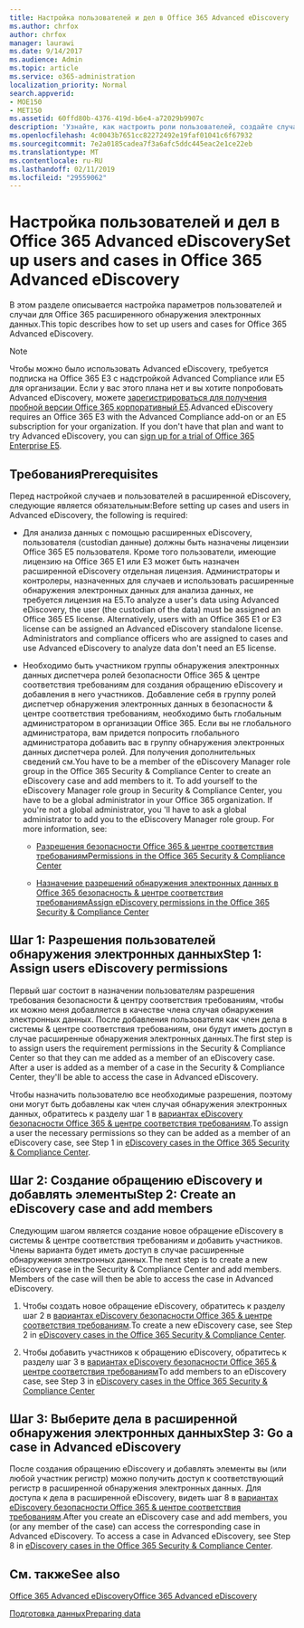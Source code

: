 ```yaml
---
title: Настройка пользователей и дел в Office 365 Advanced eDiscovery
ms.author: chrfox
author: chrfox
manager: laurawi
ms.date: 9/14/2017
ms.audience: Admin
ms.topic: article
ms.service: o365-administration
localization_priority: Normal
search.appverid:
- MOE150
- MET150
ms.assetid: 60ffd80b-4376-419d-b6e4-a72029b9907c
description: 'Узнайте, как настроить роли пользователей, создайте случаев и назначение пользователям вариантов в Office 365 расширенного обнаружения электронных данных.  '
ms.openlocfilehash: 4c0043b7651cc82272492e19faf01041c6f67932
ms.sourcegitcommit: 7e2a0185cadea7f3a6afc5ddc445eac2e1ce22eb
ms.translationtype: MT
ms.contentlocale: ru-RU
ms.lasthandoff: 02/11/2019
ms.locfileid: "29559062"
---
```

# <a name="set-up-users-and-cases-in-office-365-advanced-ediscovery"></a><span data-ttu-id="cd2c0-103">Настройка пользователей и дел в Office 365 Advanced eDiscovery</span><span class="sxs-lookup"><span data-stu-id="cd2c0-103">Set up users and cases in Office 365 Advanced eDiscovery</span></span>

<span data-ttu-id="cd2c0-104">В этом разделе описывается настройка параметров пользователей и случаи для Office 365 расширенного обнаружения электронных данных.</span><span class="sxs-lookup"><span data-stu-id="cd2c0-104">This topic describes how to set up users and cases for Office 365 Advanced eDiscovery.</span></span>
  
> [!NOTE]
> <span data-ttu-id="cd2c0-p101">Чтобы можно было использовать Advanced eDiscovery, требуется подписка на Office 365 E3 с надстройкой Advanced Compliance или E5 для организации. Если у вас этого плана нет и вы хотите попробовать Advanced eDiscovery, можете [зарегистрироваться для получения пробной версии Office 365 корпоративный E5](https://go.microsoft.com/fwlink/p/?LinkID=698279).</span><span class="sxs-lookup"><span data-stu-id="cd2c0-p101">Advanced eDiscovery requires an Office 365 E3 with the Advanced Compliance add-on or an E5 subscription for your organization. If you don't have that plan and want to try Advanced eDiscovery, you can [sign up for a trial of Office 365 Enterprise E5](https://go.microsoft.com/fwlink/p/?LinkID=698279).</span></span> 
  
## <a name="prerequisites"></a><span data-ttu-id="cd2c0-107">Требования</span><span class="sxs-lookup"><span data-stu-id="cd2c0-107">Prerequisites</span></span>

<span data-ttu-id="cd2c0-108">Перед настройкой случаев и пользователей в расширенной eDiscovery, следующие является обязательным:</span><span class="sxs-lookup"><span data-stu-id="cd2c0-108">Before setting up cases and users in Advanced eDiscovery, the following is required:</span></span>
  
- <span data-ttu-id="cd2c0-p102">Для анализа данных с помощью расширенных eDiscovery, пользователя (custodian данные) должны быть назначены лицензии Office 365 E5 пользователя. Кроме того пользователи, имеющие лицензию на Office 365 E1 или E3 может быть назначен расширенной eDiscovery отдельная лицензия. Администраторы и контролеры, назначенных для случаев и использовать расширенные обнаружения электронных данных для анализа данных, не требуется лицензия на E5.</span><span class="sxs-lookup"><span data-stu-id="cd2c0-p102">To analyze a user's data using Advanced eDiscovery, the user (the custodian of the data) must be assigned an Office 365 E5 license. Alternatively, users with an Office 365 E1 or E3 license can be assigned an Advanced eDiscovery standalone license. Administrators and compliance officers who are assigned to cases and use Advanced eDiscovery to analyze data don't need an E5 license.</span></span> 
    
- <span data-ttu-id="cd2c0-p103">Необходимо быть участником группы обнаружения электронных данных диспетчера ролей безопасности Office 365 &amp; центре соответствия требованиям для создания обращению eDiscovery и добавления в него участников. Добавление себя в группу ролей диспетчер обнаружения электронных данных в безопасности &amp; центре соответствия требованиям, необходимо быть глобальным администратором в организации Office 365. Если вы не глобального администратора, вам придется попросить глобального администратора добавить вас в группу обнаружения электронных данных диспетчера ролей. Для получения дополнительных сведений см.</span><span class="sxs-lookup"><span data-stu-id="cd2c0-p103">You have to be a member of the eDiscovery Manager role group in the Office 365 Security &amp; Compliance Center to create an eDiscovery case and add members to it. To add yourself to the eDiscovery Manager role group in Security &amp; Compliance Center, you have to be a global administrator in your Office 365 organization. If you're not a global administrator, you 'll have to ask a global administrator to add you to the eDiscovery Manager role group. For more information, see:</span></span>
    
  - [<span data-ttu-id="cd2c0-116">Разрешения безопасности Office 365 &amp; центре соответствия требованиям</span><span class="sxs-lookup"><span data-stu-id="cd2c0-116">Permissions in the Office 365 Security &amp; Compliance Center</span></span>](permissions-in-the-security-and-compliance-center.md)
    
  - [<span data-ttu-id="cd2c0-117">Назначение разрешений обнаружения электронных данных в Office 365 безопасность &amp; центре соответствия требованиям</span><span class="sxs-lookup"><span data-stu-id="cd2c0-117">Assign eDiscovery permissions in the Office‍ 365 Security &amp; Compliance Center</span></span>](assign-ediscovery-permissions.md)
    
## <a name="step-1-assign-users-ediscovery-permissions"></a><span data-ttu-id="cd2c0-118">Шаг 1: Разрешения пользователей обнаружения электронных данных</span><span class="sxs-lookup"><span data-stu-id="cd2c0-118">Step 1: Assign users eDiscovery permissions</span></span>

<span data-ttu-id="cd2c0-p104">Первый шаг состоит в назначении пользователям разрешения требования безопасности &amp; центру соответствия требованиям, чтобы их можно меня добавляется в качестве члена случая обнаружения электронных данных. После добавления пользователя как член дела в системы &amp; центре соответствия требованиям, они будут иметь доступ в случае расширенные обнаружения электронных данных.</span><span class="sxs-lookup"><span data-stu-id="cd2c0-p104">The first step is to assign users the requirement permissions in the Security &amp; Compliance Center so that they can me added as a member of an eDiscovery case. After a user is added as a member of a case in the Security &amp; Compliance Center, they'll be able to access the case in Advanced eDiscovery.</span></span>
  
<span data-ttu-id="cd2c0-121">Чтобы назначить пользователю все необходимые разрешения, поэтому они могут быть добавлены как член случая обнаружения электронных данных, обратитесь к разделу шаг 1 в [вариантах eDiscovery безопасности Office 365 &amp; центре соответствия требованиям](ediscovery-cases.md#step-1-assign-ediscovery-permissions-to-potential-case-members).</span><span class="sxs-lookup"><span data-stu-id="cd2c0-121">To assign a user the necessary permissions so they can be added as a member of an eDiscovery case, see Step 1 in [eDiscovery cases in the Office 365 Security &amp; Compliance Center](ediscovery-cases.md#step-1-assign-ediscovery-permissions-to-potential-case-members).</span></span>
  
## <a name="step-2-create-an-ediscovery-case-and-add-members"></a><span data-ttu-id="cd2c0-122">Шаг 2: Создание обращению eDiscovery и добавлять элементы</span><span class="sxs-lookup"><span data-stu-id="cd2c0-122">Step 2: Create an eDiscovery case and add members</span></span>

<span data-ttu-id="cd2c0-p105">Следующим шагом является создание новое обращение eDiscovery в системы &amp; центре соответствия требованиям и добавить участников. Члены варианта будет иметь доступ в случае расширенные обнаружения электронных данных.</span><span class="sxs-lookup"><span data-stu-id="cd2c0-p105">The next step is to create a new eDiscovery case in the Security &amp; Compliance Center and add members. Members of the case will then be able to access the case in Advanced eDiscovery.</span></span>
  
1. <span data-ttu-id="cd2c0-125">Чтобы создать новое обращение eDiscovery, обратитесь к разделу шаг 2 в [вариантах eDiscovery безопасности Office 365 &amp; центре соответствия требованиям](ediscovery-cases.md#step-2-create-a-new-case).</span><span class="sxs-lookup"><span data-stu-id="cd2c0-125">To create a new eDiscovery case, see Step 2 in [eDiscovery cases in the Office 365 Security &amp; Compliance Center](ediscovery-cases.md#step-2-create-a-new-case).</span></span>
    
2. <span data-ttu-id="cd2c0-126">Чтобы добавить участников к обращению eDiscovery, обратитесь к разделу шаг 3 в [вариантах eDiscovery безопасности Office 365 &amp; центре соответствия требованиям](ediscovery-cases.md#step-3-add-members-to-a-case)</span><span class="sxs-lookup"><span data-stu-id="cd2c0-126">To add members to an eDiscovery case, see Step 3 in [eDiscovery cases in the Office 365 Security &amp; Compliance Center](ediscovery-cases.md#step-3-add-members-to-a-case)</span></span>
    
## <a name="step-3-go-a-case-in-advanced-ediscovery"></a><span data-ttu-id="cd2c0-127">Шаг 3: Выберите дела в расширенной обнаружения электронных данных</span><span class="sxs-lookup"><span data-stu-id="cd2c0-127">Step 3: Go a case in Advanced eDiscovery</span></span>

<span data-ttu-id="cd2c0-p106">После создания обращению eDiscovery и добавлять элементы вы (или любой участник регистр) можно получить доступ к соответствующий регистр в расширенной обнаружения электронных данных. Для доступа к дела в расширенной eDiscovery, видеть шаг 8 в [вариантах eDiscovery безопасности Office 365 &amp; центре соответствия требованиям](ediscovery-cases.md#step-8-go-to-the-case-in-advanced-ediscovery).</span><span class="sxs-lookup"><span data-stu-id="cd2c0-p106">After you create an eDiscovery case and add members, you (or any member of the case) can access the corresponding case in Advanced eDiscovery. To access a case in Advanced eDiscovery, see Step 8 in [eDiscovery cases in the Office 365 Security &amp; Compliance Center](ediscovery-cases.md#step-8-go-to-the-case-in-advanced-ediscovery).</span></span>
  
## <a name="see-also"></a><span data-ttu-id="cd2c0-130">См. также</span><span class="sxs-lookup"><span data-stu-id="cd2c0-130">See also</span></span>

[<span data-ttu-id="cd2c0-131">Office 365 Advanced eDiscovery</span><span class="sxs-lookup"><span data-stu-id="cd2c0-131">Office 365 Advanced eDiscovery</span></span>](office-365-advanced-ediscovery.md)
  
[<span data-ttu-id="cd2c0-132">Подготовка данных</span><span class="sxs-lookup"><span data-stu-id="cd2c0-132">Preparing data</span></span>](prepare-data-for-advanced-ediscovery.md)
 